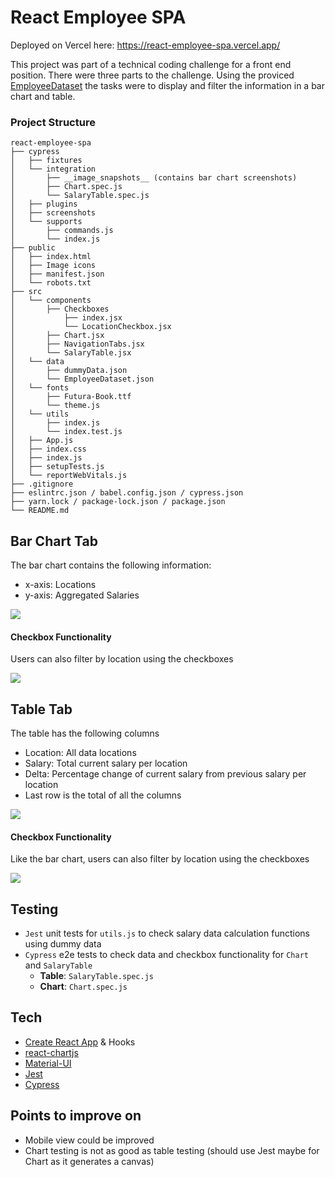 # React Employee SPA

Deployed on Vercel here: https://react-employee-spa.vercel.app/

This project was part of a technical coding challenge for a front end position. There were three parts to the challenge. Using the proviced [EmployeeDataset](https://github.com/nami/react-employee-spa/blob/main/src/data/EmployeeDataset.json) the tasks were to display and filter the information in a bar chart and table.

### Project Structure

```
react-employee-spa
├── cypress
│   ├── fixtures
│   └── integration
│       ├── __image_snapshots__ (contains bar chart screenshots)
│       ├── Chart.spec.js
│       └── SalaryTable.spec.js
│   ├── plugins
│   ├── screenshots
│   └── supports
│       ├── commands.js
│       └── index.js
├── public
│   ├── index.html
│   ├── Image icons
│   ├── manifest.json
│   └── robots.txt
├── src
│   └── components
│       ├── Checkboxes
│           ├── index.jsx
│           └── LocationCheckbox.jsx
│       ├── Chart.jsx
│       ├── NavigationTabs.jsx
│       └── SalaryTable.jsx
│   └── data
│       ├── dummyData.json
│       └── EmployeeDataset.json
│   └── fonts
│       ├── Futura-Book.ttf
│       └── theme.js
│   └── utils
│       ├── index.js
│       └── index.test.js
│   ├── App.js 
│   ├── index.css
│   ├── index.js
│   ├── setupTests.js
│   └── reportWebVitals.js
├── .gitignore
├── eslintrc.json / babel.config.json / cypress.json
├── yarn.lock / package-lock.json / package.json
└── README.md
```

## Bar Chart Tab

The bar chart contains the following information:
- x-axis: Locations
- y-axis: Aggregated Salaries

<img src="https://i.ibb.co/n88V0gP/bar-chart.png">

#### Checkbox Functionality 

Users can also filter by location using the checkboxes

<img src="https://i.ibb.co/qp0z041/bar-chart-gif.gif">

## Table Tab

The table has the following columns
- Location: All data locations
- Salary: Total current salary per location
- Delta: Percentage change of current salary from previous salary per location
- Last row is the total of all the columns 

<img src="https://i.ibb.co/VJYf691/table.png">

#### Checkbox Functionality 

Like the bar chart, users can also filter by location using the checkboxes

<img src="https://i.ibb.co/p2hXqp6/table-gif.gif">

## Testing

- `Jest` unit tests for `utils.js` to check salary data calculation functions using dummy data
- `Cypress` e2e tests to check data and checkbox functionality for `Chart` and `SalaryTable`
   - <b>Table</b>: `SalaryTable.spec.js`
   - <b>Chart</b>: `Chart.spec.js`

## Tech

- [Create React App](https://github.com/facebook/create-react-app) & Hooks
- [react-chartjs](https://github.com/reactchartjs/react-chartjs-2)
- [Material-UI](https://material-ui.com/)
- [Jest](https://jestjs.io/)
- [Cypress](https://www.cypress.io/)

## Points to improve on

- Mobile view could be improved
- Chart testing is not as good as table testing (should use Jest maybe for Chart as it generates a canvas)